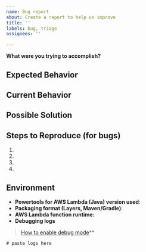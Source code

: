 ```yaml
---
name: Bug report
about: Create a report to help us improve
title: ''
labels: bug, triage
assignees: ''

---
```


<!--- Provide a general summary of the issue in the Title above -->
<!--- How has this issue affected you? What are you trying to accomplish? -->

**What were you trying to accomplish?**

## Expected Behavior
<!--- If you're describing a bug, tell us what should happen -->
<!--- If you're suggesting a change/improvement, tell us how it should work -->

## Current Behavior
<!--- If describing a bug, tell us what happens instead of the expected behavior -->
<!--- If suggesting a change/improvement, explain the difference from current behavior -->

## Possible Solution
<!--- Not obligatory, but suggest a fix/reason for the bug, -->
<!--- or ideas how to implement the addition or change -->

## Steps to Reproduce (for bugs)
<!--- Provide a link to a live example, or an unambiguous set of steps to -->
<!--- reproduce this bug. Include code to reproduce, if relevant -->
1.
2.
3.
4.

## Environment

* **Powertools for AWS Lambda (Java) version used**:
* **Packaging format (Layers, Maven/Gradle)**:
* **AWS Lambda function runtime:**
* **Debugging logs**

> [How to enable debug mode](https://docs.powertools.aws.dev/lambda-java/#debug-mode)**

```text
# paste logs here
```
